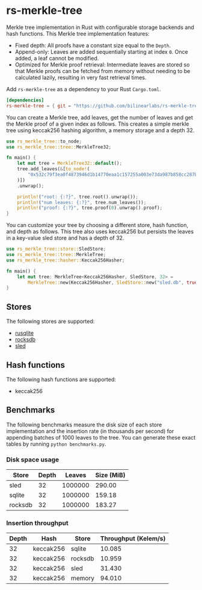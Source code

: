 # rs-merkle-tree

Merkle tree implementation in Rust with configurable storage backends and hash functions. This Merkle tree implementation features:
* Fixed depth: All proofs have a constant size equal to the `Depth`.
* Append-only: Leaves are added sequentially starting at index `0`. Once added, a leaf cannot be modified.
* Optimized for Merkle proof retrieval: Intermediate leaves are stored so that Merkle proofs can be fetched from memory without needing to be calculated lazily, resulting in very fast retrieval times.


Add `rs-merkle-tree` as a dependency to your Rust `Cargo.toml`.

```toml
[dependencies]
rs-merkle-tree = { git = "https://github.com/bilinearlabs/rs-merkle-tree.git" }
```

You can create a Merkle tree, add leaves, get the number of leaves and get the Merkle proof of a given index as follows. This creates a simple merkle tree using keccak256 hashing algorithm, a memory storage and a depth 32.

```rust
use rs_merkle_tree::to_node;
use rs_merkle_tree::tree::MerkleTree32;

fn main() {
    let mut tree = MerkleTree32::default();
    tree.add_leaves(&[to_node!(
        "0x532c79f3ea0f4873946d1b14770eaa1c157255a003e73da987b858cc287b0482"
    )])
    .unwrap();

    println!("root: {:?}", tree.root().unwrap());
    println!("num leaves: {:?}", tree.num_leaves());
    println!("proof: {:?}", tree.proof(0).unwrap().proof);
}
```

You can customize your tree by choosing a different store, hash function, and depth as follows. This tree also uses keccak256 but persists the leaves in a key-value sled store and has a depth of 32.

```rust
use rs_merkle_tree::store::SledStore;
use rs_merkle_tree::tree::MerkleTree;
use rs_merkle_tree::hasher::Keccak256Hasher;

fn main() {
    let mut tree: MerkleTree<Keccak256Hasher, SledStore, 32> =
        MerkleTree::new(Keccak256Hasher, SledStore::new("sled.db", true));
}
```

## Stores

The following stores are supported:
* [rusqlite](https://github.com/rusqlite/rusqlite)
* [rocksdb](https://github.com/rust-rocksdb/rust-rocksdb)
* [sled](github.com/spacejam/sled)

## Hash functions

The following hash functions are supported:
* keccak256

## Benchmarks

The following benchmarks measure the disk size of each store implementation and the insertion rate (in thousands per second) for appending batches of 1000 leaves to the tree. You can generate these exact tables by running `python benchmarks.py`.

### Disk space usage

| Store | Depth | Leaves | Size (MiB) |
|---|---|---|---|
| sled | 32 | 1000000 | 290.00 |
| sqlite | 32 | 1000000 | 159.18 |
| rocksdb | 32 | 1000000 | 183.27 |

### Insertion throughput

| Depth | Hash | Store | Throughput (Kelem/s) |
|---|---|---|---|
| 32 | keccak256 | sqlite | 10.085 |
| 32 | keccak256 | rocksdb | 10.959 |
| 32 | keccak256 | sled | 31.430 |
| 32 | keccak256 | memory | 94.010 |